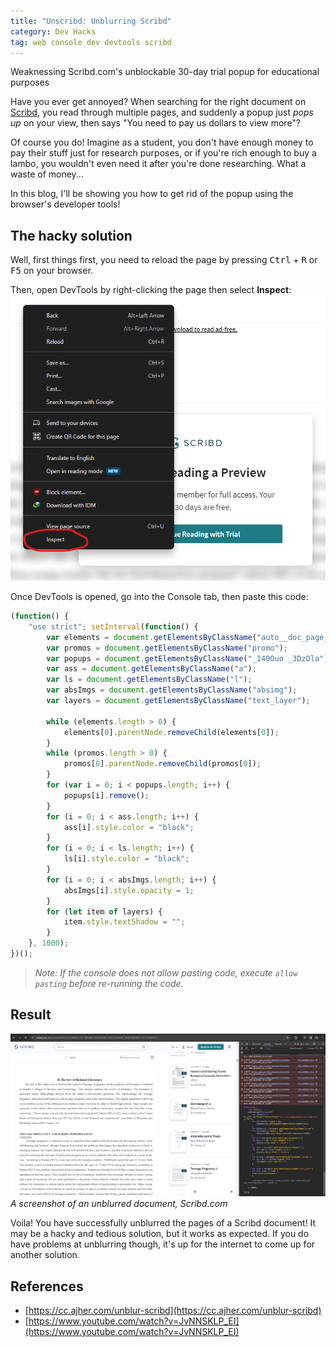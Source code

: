 ```yaml
---
title: "Unscribd: Unblurring Scribd"
category: Dev Hacks
tag: web console dev devtools scribd
---
```


Weaknessing Scribd.com's unblockable 30-day trial popup for educational purposes

<!-- more -->

Have you ever get annoyed? When searching for the right document on [Scribd](https://www.scribd.com/),
you read through multiple pages, and suddenly a popup just *pops up* on your
view, then says "You need to pay us dollars to view more"?

Of course you do! Imagine as a student, you don't have enough money to pay their stuff just for research purposes, or if you're rich enough to buy a lambo, you wouldn't even need it after you're done researching. What a waste of money...

In this blog, I'll be showing you how to get rid of the popup using the
browser's developer tools!

## The hacky solution
Well, first things first, you need to reload the page by pressing <kbd>Ctrl</kbd> + <kbd>R</kbd> or <kbd>F5</kbd> on your browser.

Then, open DevTools by right-clicking the page then select **Inspect**:
![Demonstrate Inspect option](/assets/img/unscribd/inspect.png)

Once DevTools is opened, go into the Console tab, then paste this code:
```javascript
(function() {
    "use strict"; setInterval(function() {
        var elements = document.getElementsByClassName("auto__doc_page_webpack_doc_page_blur_promo");
        var promos = document.getElementsByClassName("promo");
        var popups = document.getElementsByClassName("_140Ouo _3DzOla");
        var ass = document.getElementsByClassName("a");
        var ls = document.getElementsByClassName("l");
        var absImgs = document.getElementsByClassName("absimg");
        var layers = document.getElementsByClassName("text_layer");

	    while (elements.length > 0) {
		    elements[0].parentNode.removeChild(elements[0]);
	    }
	    while (promos.length > 0) {
		    promos[0].parentNode.removeChild(promos[0]);
		}
		for (var i = 0; i < popups.length; i++) {
            popups[i].remove();
        }
	    for (i = 0; i < ass.length; i++) {
		    ass[i].style.color = "black";
	    }
	    for (i = 0; i < ls.length; i++) {
		    ls[i].style.color = "black";
	    }
	    for (i = 0; i < absImgs.length; i++) {
		    absImgs[i].style.opacity = 1;
	    }
	    for (let item of layers) {
	        item.style.textShadow = "";
	    }
	}, 1000);
})();
```

> *Note: If the console does not allow pasting code, execute*
> *`allow pasting` before re-running the code.*

## Result
![](/assets/img/unscribd/result.png)
*A screenshot of an unblurred document, Scribd.com*

Voila! You have successfully unblurred the pages of a Scribd document!
It may be a hacky and tedious solution, but it works as expected.
If you do have problems at unblurring though, it's up for the internet
to come up for another solution.

## References
- [https://cc.ajher.com/unblur-scribd](https://cc.ajher.com/unblur-scribd)
- [https://www.youtube.com/watch?v=JvNNSKLP_EI](https://www.youtube.com/watch?v=JvNNSKLP_EI)